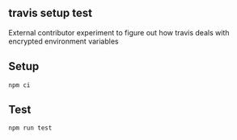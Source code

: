 travis setup test
-------------------
External contributor experiment to figure out how travis deals
with encrypted environment variables


## Setup

```
npm ci
```

## Test

```
npm run test
```
